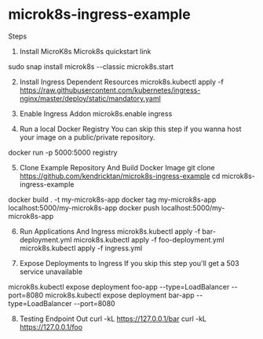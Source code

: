 # microk8s-ingress-example

Steps
1. Install MicroK8s
Microk8s quickstart link

sudo snap install microk8s --classic
microk8s.start

2. Install Ingress Dependent Resources
microk8s.kubectl apply -f https://raw.githubusercontent.com/kubernetes/ingress-nginx/master/deploy/static/mandatory.yaml

3. Enable Ingress Addon
microk8s.enable ingress

4. Run a local Docker Registry
You can skip this step if you wanna host your image on a public/private repository.

docker run -p 5000:5000 registry

5. Clone Example Repository And Build Docker Image
git clone https://github.com/kendricktan/microk8s-ingress-example
cd microk8s-ingress-example

docker build . -t my-microk8s-app
docker tag my-microk8s-app localhost:5000/my-microk8s-app
docker push localhost:5000/my-microk8s-app

6. Run Applications And Ingress
microk8s.kubectl apply -f bar-deployment.yml
microk8s.kubectl apply -f foo-deployment.yml
microk8s.kubectl apply -f ingress.yml

7. Expose Deployments to Ingress
If you skip this step you'll get a 503 service unavailable

microk8s.kubectl expose deployment foo-app --type=LoadBalancer --port=8080
microk8s.kubectl expose deployment bar-app --type=LoadBalancer --port=8080

8. Testing Endpoint Out
curl -kL https://127.0.0.1/bar
curl -kL https://127.0.0.1/foo
